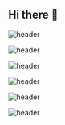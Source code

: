## Hi there 👋

![header](https://capsule-render.vercel.app/api?type=waving&color=auto&theme=dark&height=300&section=header&text=Hi%20there%20!&fontSize=90)

![header](https://capsule-render.vercel.app/api?type=waving&color=auto&theme=gruvbox&height=300&section=header&text=Hi%20there%20!&fontSize=90&fontAlign=50)

![header](https://capsule-render.vercel.app/api?type=waving&color=auto&theme=gruvbox_light&height=300&section=header&text=Hi%20there%20!&fontSize=90)

![header](https://capsule-render.vercel.app/api?type=waving&color=auto&theme=tokyonight&height=300&section=header&text=Hi%20there%20!&fontSize=90)

![header](https://capsule-render.vercel.app/api?type=waving&color=auto&theme=onedark&height=300&section=header&text=Hi%20there%20!&fontSize=90)

![header](https://capsule-render.vercel.app/api?type=waving&color=auto&theme=cobalt&height=300&section=header&text=Hi%20there%20!&fontSize=90)
<!--
**milotr/milotr** is a ✨ _special_ ✨ repository because its `README.md` (this file) appears on your GitHub profile.

Here are some ideas to get you started:

- 🔭 I’m currently working on ...
- 🌱 I’m currently learning ...
- 👯 I’m looking to collaborate on ...
- 🤔 I’m looking for help with ...
- 💬 Ask me about ...
- 📫 How to reach me: ...
- 😄 Pronouns: ...
- ⚡ Fun fact: ...
-->
